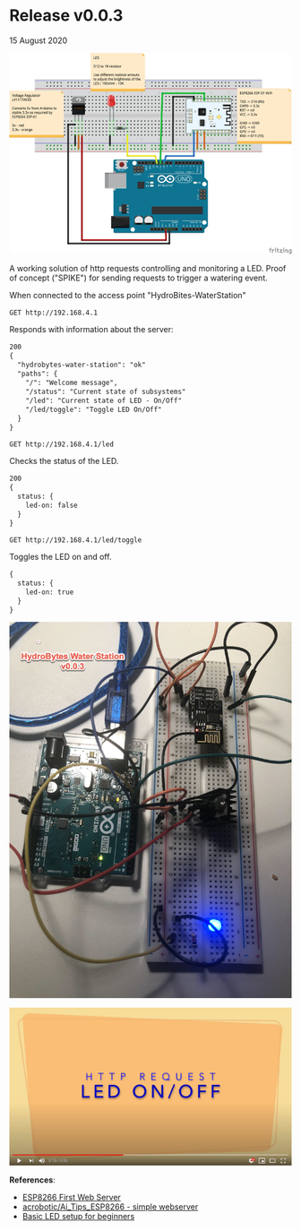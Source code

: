 # Release v0.0.3
15 August 2020

![v0-0-3-schematic](https://raw.githubusercontent.com/deezone/HydroBytes-waterManagement/master/resources/sketch-v0-0-3-900.jpg)

 A working solution of http requests controlling and monitoring a LED. Proof of concept ("SPIKE") for sending requests to trigger a watering event.

When connected to the access point "HydroBites-WaterStation"

```
GET http://192.168.4.1
```
Responds with information about the server:
```
200
{
  "hydrobytes-water-station": "ok"
  "paths": {
    "/": "Welcome message",
    "/status": "Current state of subsystems"
    "/led": "Current state of LED - On/Off"
    "/led/toggle": "Toggle LED On/Off"
  }
}
```

```
GET http://192.168.4.1/led
```
Checks the status of the LED.
```
200
{
  status: {
    led-on: false
  }
}
```

```
GET http://192.168.4.1/led/toggle
```
Toggles the LED on and off.
```
{
  status: {
    led-on: true
  }
}
```

![v0-0-3-image](https://raw.githubusercontent.com/deezone/HydroBytes-waterManagement/master/resources/image-v0-0-3-900.jpg)

[![Serial Communication Test](https://raw.githubusercontent.com/deezone/HydroBytes-waterManagement/master/resources/SerialCommunicationTest_TN.png)](https://www.youtube.com/watch?v=tVkIvw4ubZU "Serial communication to control LED")

**References**:
- [ESP8266 First Web Server](https://tttapa.github.io/ESP8266/Chap10%20-%20Simple%20Web%20Server.html)
- [acrobotic/Ai_Tips_ESP8266 - simple webserver](https://github.com/acrobotic/Ai_Tips_ESP8266/blob/master/simple_webserver/simple_webserver.ino)
- [Basic LED setup for beginners](https://create.arduino.cc/projecthub/karmette/basic-led-setup-for-beginners-0a124a)
